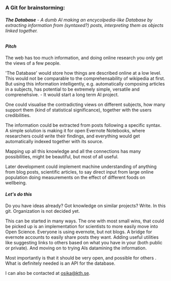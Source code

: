 ### A Git for brainstorming:


###### **The Database** - A dumb AI making an encycolpedia-like Database by extracting information from (syntaxed?) posts, interpreting them as objects linked together.


#### *Pitch*

The web has too much information, and doing online research you only get the views of a few people. 

'The Database' would store how things are described online at a low level. 
This would not be comparable to the comprehensability of wikipedia at first.
But using this information intelligently, e.g. automatically composing articles in a subjects, has potential to be extremely simple, versatile and comprenehsive. - It would start a long term AI project.

One could visualise the contradicting views on different subjects, how many support them (kind of statistical significance), together with the users credibilities.

The information could be extracted from posts following a specific syntax.
A simple solution is making it for open Evernote Notebooks, where researchers could write their findings, and everything would get automatically indexed together with its source.

Mapping up all this knowledge and all the connections has many possibilities, might be beautiful, but most of all useful.

Later development could implement machine understanding of anything from blog posts, scientific articles, to say direct input from large online population doing measurements on the effect of different foods on wellbeing.



#### *Let's do this*
Do you have ideas already? Got knowledge on similar projects? Write. In this git. Organization is not decided yet.

This can be started in many ways. The one with most small wins, that could be picked up is
an implementation for scientists to more easily move into Open Science. Everyone is using evernote, but not blogs. A bridge for evernote accounts
to easily share posts they want. Adding useful utilities like suggesting links to others based on what you have in your
(both public or private). And moving on to trying AIs datamining the information.

Most importantly is that it should be very open‚ and possible for others . What is definitely needed is an API for the database. 

I can also be contacted at osika@kth.se.

